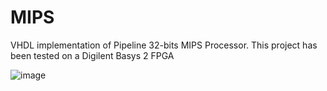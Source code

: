 # MIPS
VHDL implementation of Pipeline 32-bits MIPS Processor. This project has been tested on a Digilent Basys 2 FPGA

![image](https://github.com/JisaDianaMaria/AC2-2022-2023/assets/115015756/13c60607-49da-47ab-be8d-bc692612cf4c)
